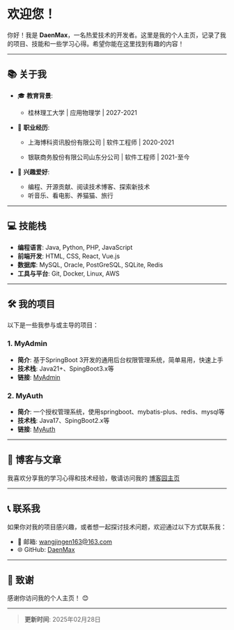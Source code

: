 # 欢迎您！

你好！我是 **DaenMax**，一名热爱技术的开发者。这里是我的个人主页，记录了我的项目、技能和一些学习心得。希望你能在这里找到有趣的内容！

---

## 📚 关于我

- 🎓 **教育背景**:  
  - 桂林理工大学 | 应用物理学 | 2027-2021

- 💼 **职业经历**:  
  - 上海博科资讯股份有限公司 | 软件工程师 | 2020-2021

  - 银联商务股份有限公司山东分公司 | 软件工程师 | 2021-至今

- 🌟 **兴趣爱好**:  
  - 编程、开源贡献、阅读技术博客、探索新技术
  - 听音乐、看电影、养猫猫、旅行

---

## 💻 技能栈

- **编程语言**: Java, Python, PHP, JavaScript
- **前端开发**: HTML, CSS, React, Vue.js
- **数据库**: MySQL, Oracle, PostGreSQL, SQLite, Redis
- **工具与平台**: Git, Docker, Linux, AWS

---

## 🛠️ 我的项目

以下是一些我参与或主导的项目：

### 1. MyAdmin
- **简介**: 基于SpringBoot 3开发的通用后台权限管理系统，简单易用，快速上手
- **技术栈**: Java21+、SpingBoot3.x等
- **链接**: [MyAdmin](https://github.com/daenmax/MyAdmin)

### 2. MyAuth
- **简介**: 一个授权管理系统，使用springboot、mybatis-plus、redis、mysql等
- **技术栈**: Java17、SpingBoot2.x等
- **链接**: [MyAuth](https://github.com/daenmax/MyAuth)

---

## 📝 博客与文章

我喜欢分享我的学习心得和技术经验，敬请访问我的 [博客园主页](https://www.cnblogs.com/daen)

---

## 📞 联系我

如果你对我的项目感兴趣，或者想一起探讨技术问题，欢迎通过以下方式联系我：

- 📧 邮箱: wangjingen163@163.com
- 🌐 GitHub: [DaenMax](https://github.com/daenmax)

---

## 🙏 致谢

感谢你访问我的个人主页！ 😊

---

> **更新时间**: 2025年02月28日
